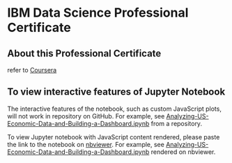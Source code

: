 # IBM Data Science Professional Certificate

## About this Professional Certificate
refer to [Coursera](https://www.coursera.org/professional-certificates/ibm-data-science)

## To view interactive features of Jupyter Notebook
The interactive features of the notebook, such as custom JavaScript plots, will not work in repository on GitHub. For example, see [Analyzing-US-Economic-Data-and-Building-a-Dashboard.ipynb](https://github.com/TimKong21/IBM-Data-Science-Professional-Certificate-Projects/blob/master/Python-for-Data-Science%2CAI%26Development/Analyzing-US-Economic-Data-and-Building-a-Dashboard.ipynb) from a repository.

To view Jupyter notebook with JavaScript content rendered, please paste the link to the notebook on [nbviewer](https://nbviewer.jupyter.org/). For example, see [Analyzing-US-Economic-Data-and-Building-a-Dashboard.ipynb](https://nbviewer.jupyter.org/github/TimKong21/IBM-Data-Science-Professional-Certificate-Projects/blob/master/Python-for-Data-Science%2CAI%26Development/Analyzing-US-Economic-Data-and-Building-a-Dashboard.ipynb) rendered on nbviewer.

